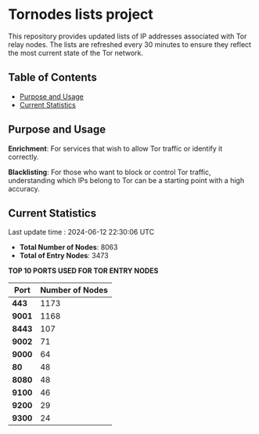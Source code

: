 # Tornodes lists project

This repository provides updated lists of IP addresses associated with Tor relay nodes. The lists are refreshed every 30 minutes to ensure they reflect the most current state of the Tor network.

## Table of Contents

- [Purpose and Usage](#purpose-and-usage)
- [Current Statistics](#current-statistics)


## Purpose and Usage

**Enrichment**: For services that wish to allow Tor traffic or identify it correctly.

**Blacklisting**: For those who want to block or control Tor traffic, understanding which IPs belong to Tor can be a starting point with a high accuracy.

## Current Statistics

Last update time : 2024-06-12 22:30:06 UTC

- **Total Number of Nodes**: 8063
- **Total of Entry Nodes**: 3473

**TOP 10 PORTS USED FOR TOR ENTRY NODES**

| **Port** | **Number of Nodes** |
|------|-----------------|
| **443**   | 1173  |
| **9001**   | 1168  |
| **8443**   | 107  |
| **9002**   | 71  |
| **9000**   | 64  |
| **80**   | 48  |
| **8080**   | 48  |
| **9100**   | 46  |
| **9200**   | 29  |
| **9300**   | 24  |


